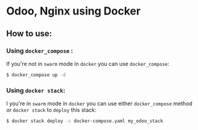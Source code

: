 # Odoo, Nginx using Docker

## How to use:

### Using `docker_compose` :
If you're not in `swarm` mode in `docker` you can use `docker_compose`:
```bash
$ docker_compose up -d
```

### Using `docker stack`:
I you're in `swarm` mode in `docker` you can use either `docker_compose` method or `docker stack` to `deploy` this stack:

```bash
$ docker stack deploy -c docker-compose.yaml my_odoo_stack
```
